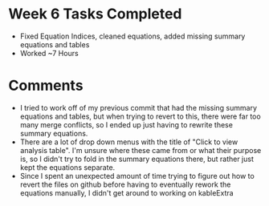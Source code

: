 # Week 6 Tasks Completed
* Fixed Equation Indices, cleaned equations, added missing summary equations and tables
* Worked ~7 Hours
# Comments
* I tried to work off of my previous commit that had the missing summary equations and tables, but when trying to revert to this, there were far too many merge conflicts, so I ended up just having to rewrite these summary equations.
* There are a lot of drop down menus with the title of "Click to view analysis table". I'm unsure where these came from or what their purpose is, so I didn't try to fold in the summary equations there, but rather just kept the equations separate.
* Since I spent an unexpected amount of time trying to figure out how to revert the files on github before having to eventually rework the equations manually, I didn't get around to working on kableExtra
